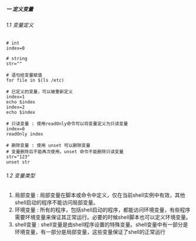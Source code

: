 ##### 一 定义变量
###### 1.1 变量定义
```shell
# int
index=0

# string
str=""

# 语句给变量赋值
for file in $(ls /etc)

# 已定义的变量，可以被重新定义
index=1
echo $index
index=2
echo $index

# 只读变量 : 使用readOnly命令可以将变量定义为只读变量
index=0
readOnly index

# 删除变量 : 使用 unset 可以删除变量
# 变量删除后不能再次使用，unset 命令不能删除只读变量
str="123"
unset str
```
###### 1.2 变量类型
1. 局部变量 : 局部变量在脚本或命令中定义，仅在当前shell实例中有效，其他shell启动的程序不能访问局部变量。
2. 环境变量 : 所有的程序，包括shell启动的程序，都能访问环境变量，有些程序需要环境变量来保证其正常运行。必要的时候shell脚本也可以定义环境变量。
3. shell变量 : shell变量是由shell程序设置的特殊变量。shell变量中有一部分是环境变量，有一部分是局部变量，这些变量保证了shell的正常运行
